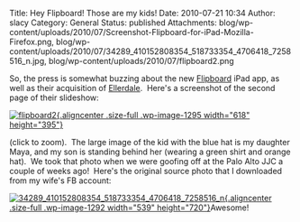 Title: Hey Flipboard!  Those are my kids! 
Date: 2010-07-21 10:34
Author: slacy
Category: General
Status: published
Attachments: blog/wp-content/uploads/2010/07/Screenshot-Flipboard-for-iPad-Mozilla-Firefox.png, blog/wp-content/uploads/2010/07/34289_410152808354_518733354_4706418_7258516_n.jpg, blog/wp-content/uploads/2010/07/flipboard2.png

So, the press is somewhat buzzing about the new
[Flipboard](http://flipboard.com) iPad app, as well as their acquisition
of [Ellerdale](http://ellerdale.com).  Here's a screenshot of the second
page of their slideshow:

[![](http://slacy.com/blog/wp-content/uploads/2010/07/flipboard2.png "flipboard2"){.aligncenter
.size-full .wp-image-1295 width="618"
height="395"}](http://slacy.com/blog/wp-content/uploads/2010/07/flipboard2.png)

(click to zoom).  The large image of the kid with the blue hat is my
daughter Maya, and my son is standing behind her (wearing a green shirt
and orange hat).  We took that photo when we were goofing off at the
Palo Alto JJC a couple of weeks ago!  Here's the original source photo
that I downloaded from my wife's FB account:

[![](http://slacy.com/blog/wp-content/uploads/2010/07/34289_410152808354_518733354_4706418_7258516_n.jpg "34289_410152808354_518733354_4706418_7258516_n"){.aligncenter
.size-full .wp-image-1292 width="539"
height="720"}](http://slacy.com/blog/wp-content/uploads/2010/07/34289_410152808354_518733354_4706418_7258516_n.jpg)Awesome!
